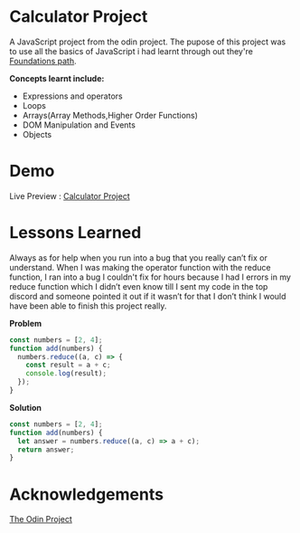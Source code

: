 # Calculator Project

A JavaScript project from the odin project. The pupose of this project was to use all the basics of JavaScript i had learnt through out they're [Foundations path](https://www.theodinproject.com/paths/foundations/courses/foundations).

**Concepts learnt include:**

- Expressions and operators
- Loops
- Arrays(Array Methods,Higher Order Functions)
- DOM Manipulation and Events
- Objects


# Demo

Live Preview : [Calculator Project](icep0ps.github.io/calculator/)


# Lessons Learned

Always as for help when you run into a bug that you really can’t fix or understand. When I was making the operator function with the reduce function, I ran into a bug I couldn't fix for hours because I had I errors in my reduce function which I didn’t even know till I sent my code in the top discord and someone pointed it out if it wasn’t for that I don’t think I would have been able to finish this project really.

**Problem**

```js
const numbers = [2, 4];
function add(numbers) {
  numbers.reduce((a, c) => {
    const result = a + c;
    console.log(result);
  });
}
```

**Solution**

```js
const numbers = [2, 4];
function add(numbers) {
  let answer = numbers.reduce((a, c) => a + c);
  return answer;
}
```

# Acknowledgements

[The Odin Project](https://www.theodinproject.com)
